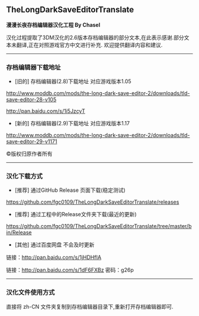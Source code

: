 ## TheLongDarkSaveEditorTranslate
**漫漫长夜存档编辑器汉化工程 By Chasel**

  汉化过程提取了3DM汉化的2.6版本存档编辑器的部分文本,在此表示感谢.部分文本未翻译,正在对照游戏官方中文进行补充.
  欢迎提供翻译内容和建议.
  
___
### 存档编辑器下载地址
* [旧的] 存档编辑器(2.8)下载地址 对应游戏版本1.05

http://www.moddb.com/mods/the-long-dark-save-editor-2/downloads/tld-save-editor-28-v105

http://pan.baidu.com/s/1i5JzcyT

* [新的] 存档编辑器(2.9)下载地址 对应游戏版本1.17

http://www.moddb.com/mods/the-long-dark-save-editor-2/downloads/tld-save-editor-29-v1171

©版权归原作者所有




  
___
### 汉化下载方式

* [推荐] 通过GitHub Release 页面下载(稳定测试)

https://github.com/fgc0109/TheLongDarkSaveEditorTranslate/releases

* [推荐] 通过工程中的Release文件夹下载(最近的更新)

https://github.com/fgc0109/TheLongDarkSaveEditorTranslate/tree/master/bin/Release

* [其他] 通过百度网盘 不会及时更新

链接：http://pan.baidu.com/s/1jHDHfIA

链接：http://pan.baidu.com/s/1dF6FXBz 密码：g26p


  
___
### 汉化文件使用方式

直接将 zh-CN 文件夹复制到存档编辑器目录下,重新打开存档编辑器即可.
